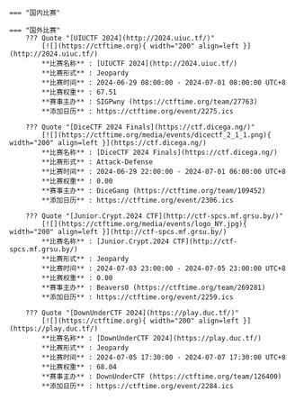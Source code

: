     === "国内比赛"
    
    === "国外比赛"
        ??? Quote "[UIUCTF 2024](http://2024.uiuc.tf/)"  
            [![](https://ctftime.org){ width="200" align=left }](http://2024.uiuc.tf/)  
            **比赛名称** : [UIUCTF 2024](http://2024.uiuc.tf/)  
            **比赛形式** : Jeopardy  
            **比赛时间** : 2024-06-29 08:00:00 - 2024-07-01 08:00:00 UTC+8  
            **比赛权重** : 67.51  
            **赛事主办** : SIGPwny (https://ctftime.org/team/27763)  
            **添加日历** : https://ctftime.org/event/2275.ics  
            
        ??? Quote "[DiceCTF 2024 Finals](https://ctf.dicega.ng/)"  
            [![](https://ctftime.org/media/events/dicectf_2_1_1.png){ width="200" align=left }](https://ctf.dicega.ng/)  
            **比赛名称** : [DiceCTF 2024 Finals](https://ctf.dicega.ng/)  
            **比赛形式** : Attack-Defense  
            **比赛时间** : 2024-06-29 22:00:00 - 2024-07-01 06:00:00 UTC+8  
            **比赛权重** : 0.00  
            **赛事主办** : DiceGang (https://ctftime.org/team/109452)  
            **添加日历** : https://ctftime.org/event/2306.ics  
            
        ??? Quote "[Junior.Crypt.2024 CTF](http://ctf-spcs.mf.grsu.by/)"  
            [![](https://ctftime.org/media/events/logo_NY.jpg){ width="200" align=left }](http://ctf-spcs.mf.grsu.by/)  
            **比赛名称** : [Junior.Crypt.2024 CTF](http://ctf-spcs.mf.grsu.by/)  
            **比赛形式** : Jeopardy  
            **比赛时间** : 2024-07-03 23:00:00 - 2024-07-05 23:00:00 UTC+8  
            **比赛权重** : 0.00  
            **赛事主办** : Beavers0 (https://ctftime.org/team/269281)  
            **添加日历** : https://ctftime.org/event/2259.ics  
            
        ??? Quote "[DownUnderCTF 2024](https://play.duc.tf/)"  
            [![](https://ctftime.org){ width="200" align=left }](https://play.duc.tf/)  
            **比赛名称** : [DownUnderCTF 2024](https://play.duc.tf/)  
            **比赛形式** : Jeopardy  
            **比赛时间** : 2024-07-05 17:30:00 - 2024-07-07 17:30:00 UTC+8  
            **比赛权重** : 68.04  
            **赛事主办** : DownUnderCTF (https://ctftime.org/team/126400)  
            **添加日历** : https://ctftime.org/event/2284.ics  
            